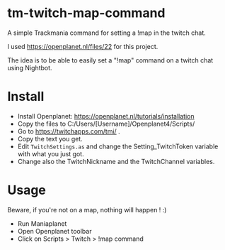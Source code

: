 # tm-twitch-map-command
A simple Trackmania command for setting a !map in the twitch chat.

I used https://openplanet.nl/files/22 for this project.

The idea is to be able to easily set a "!map" command on a twitch chat using Nightbot.

# Install

- Install Openplanet: https://openplanet.nl/tutorials/installation
- Copy the files to C:/Users/[Username]/Openplanet4/Scripts/
- Go to https://twitchapps.com/tmi/ .
- Copy the text you get.
- Edit `TwitchSettings.as` and change the Setting_TwitchToken variable with what you just got.
- Change also the TwitchNickname and the TwitchChannel variables.

# Usage

Beware, if you're not on a map, nothing will happen ! :)

- Run Maniaplanet
- Open Openplanet toolbar
- Click on Scripts > Twitch > !map command
